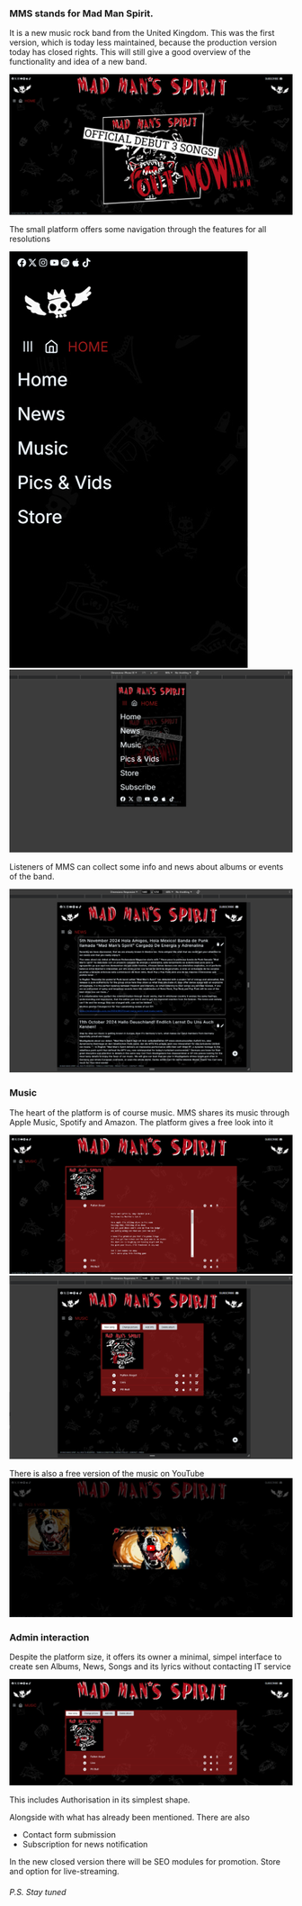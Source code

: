 ### MMS stands for Mad Man Spirit.

It is a new music rock band from the United Kingdom. This was the first version, which is today less maintained, because the production version today has closed rights. This will still give a good overview of the functionality and idea of a new band.

![langing page](public/repoinfo/landing.png)

The small platform offers some navigation through the features for all resolutions

![menu big](public/repoinfo/menu.png)
![menu big](public/repoinfo/small-resolution.png)

Listeners of MMS can collect some info and news about albums or events of the band.

![news](public/repoinfo/news.png)

### Music
The heart of the platform is of course music. MMS shares its music through Apple Music, Spotify and Amazon. The platform gives a free look into it

![music](public/repoinfo/music.png)
![music](public/repoinfo/medium-resolution.png)

There is also a free version of the music on YouTube
![music](public/repoinfo/videos.png)

### Admin interaction
Despite the platform size, it offers its owner a minimal, simpel interface to create sen Albums, News, Songs and its lyrics without contacting IT service

![music](public/repoinfo/music-admin.png)

This includes Authorisation in its simplest shape.

Alongside with what has already been mentioned. There are also
- Contact form submission
- Subscription for news notification

In the new closed version there will be SEO modules for promotion. Store and option for live-streaming. 

###### P.S. Stay tuned 